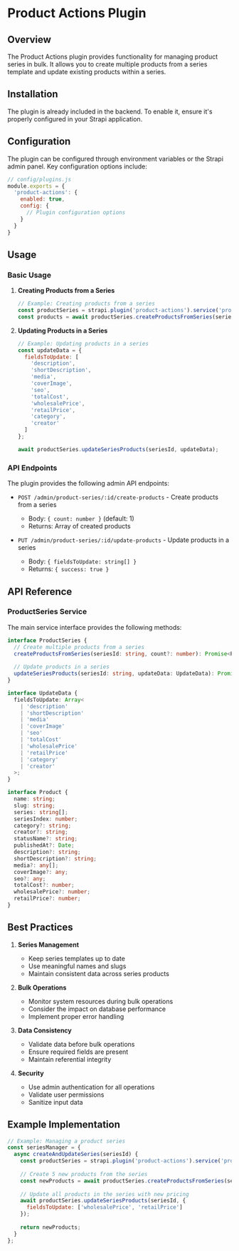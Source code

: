 # Product Actions Plugin

## Overview

The Product Actions plugin provides functionality for managing product series in bulk. It allows you to create multiple products from a series template and update existing products within a series.

## Installation

The plugin is already included in the backend. To enable it, ensure it's properly configured in your Strapi application.

## Configuration

The plugin can be configured through environment variables or the Strapi admin panel. Key configuration options include:

```javascript
// config/plugins.js
module.exports = {
  'product-actions': {
    enabled: true,
    config: {
      // Plugin configuration options
    }
  }
}
```

## Usage

### Basic Usage

1. **Creating Products from a Series**
   ```javascript
   // Example: Creating products from a series
   const productSeries = strapi.plugin('product-actions').service('productSeries');
   const products = await productSeries.createProductsFromSeries(seriesId, count);
   ```

2. **Updating Products in a Series**
   ```javascript
   // Example: Updating products in a series
   const updateData = {
     fieldsToUpdate: [
       'description',
       'shortDescription',
       'media',
       'coverImage',
       'seo',
       'totalCost',
       'wholesalePrice',
       'retailPrice',
       'category',
       'creator'
     ]
   };
   
   await productSeries.updateSeriesProducts(seriesId, updateData);
   ```

### API Endpoints

The plugin provides the following admin API endpoints:

- `POST /admin/product-series/:id/create-products` - Create products from a series
  - Body: `{ count: number }` (default: 1)
  - Returns: Array of created products

- `PUT /admin/product-series/:id/update-products` - Update products in a series
  - Body: `{ fieldsToUpdate: string[] }`
  - Returns: `{ success: true }`

## API Reference

### ProductSeries Service

The main service interface provides the following methods:

```typescript
interface ProductSeries {
  // Create multiple products from a series
  createProductsFromSeries(seriesId: string, count?: number): Promise<Product[]>;
  
  // Update products in a series
  updateSeriesProducts(seriesId: string, updateData: UpdateData): Promise<boolean>;
}

interface UpdateData {
  fieldsToUpdate: Array<
    | 'description'
    | 'shortDescription'
    | 'media'
    | 'coverImage'
    | 'seo'
    | 'totalCost'
    | 'wholesalePrice'
    | 'retailPrice'
    | 'category'
    | 'creator'
  >;
}

interface Product {
  name: string;
  slug: string;
  series: string[];
  seriesIndex: number;
  category?: string;
  creator?: string;
  statusName?: string;
  publishedAt?: Date;
  description?: string;
  shortDescription?: string;
  media?: any[];
  coverImage?: any;
  seo?: any;
  totalCost?: number;
  wholesalePrice?: number;
  retailPrice?: number;
}
```

## Best Practices

1. **Series Management**
   - Keep series templates up to date
   - Use meaningful names and slugs
   - Maintain consistent data across series products

2. **Bulk Operations**
   - Monitor system resources during bulk operations
   - Consider the impact on database performance
   - Implement proper error handling

3. **Data Consistency**
   - Validate data before bulk operations
   - Ensure required fields are present
   - Maintain referential integrity

4. **Security**
   - Use admin authentication for all operations
   - Validate user permissions
   - Sanitize input data

## Example Implementation

```javascript
// Example: Managing a product series
const seriesManager = {
  async createAndUpdateSeries(seriesId) {
    const productSeries = strapi.plugin('product-actions').service('productSeries');
    
    // Create 5 new products from the series
    const newProducts = await productSeries.createProductsFromSeries(seriesId, 5);
    
    // Update all products in the series with new pricing
    await productSeries.updateSeriesProducts(seriesId, {
      fieldsToUpdate: ['wholesalePrice', 'retailPrice']
    });
    
    return newProducts;
  }
};
``` 